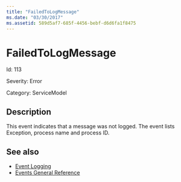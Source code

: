 ```yaml
---
title: "FailedToLogMessage"
ms.date: "03/30/2017"
ms.assetid: 589d5af7-685f-4456-bebf-d6d6fa1f8475
---
```

# FailedToLogMessage

Id: 113  
  
 Severity: Error  
  
 Category: ServiceModel  
  
## Description  

 This event indicates that a message was not logged. The event lists Exception, process name and process ID.  
  
## See also

- [Event Logging](index.md)
- [Events General Reference](events-general-reference.md)
